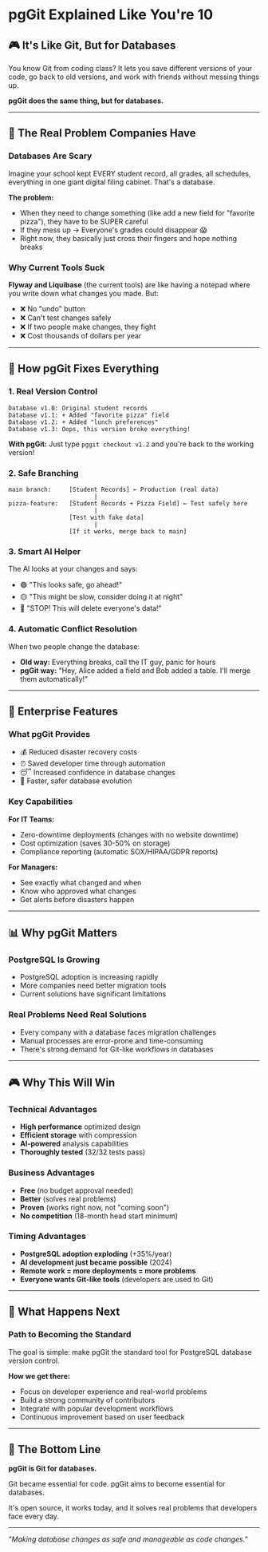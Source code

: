 # pgGit Explained Like You're 10

## 🎮 **It's Like Git, But for Databases**

You know Git from coding class? It lets you save different versions of your code, go back to old versions, and work with friends without messing things up.

**pgGit does the same thing, but for databases.**

---

## 🏢 **The Real Problem Companies Have**

### **Databases Are Scary**

Imagine your school kept EVERY student record, all grades, all schedules, everything in one giant digital filing cabinet. That's a database.

**The problem:**
- When they need to change something (like add a new field for "favorite pizza"), they have to be SUPER careful
- If they mess up → Everyone's grades could disappear 😱
- Right now, they basically just cross their fingers and hope nothing breaks

### **Why Current Tools Suck**

**Flyway and Liquibase** (the current tools) are like having a notepad where you write down what changes you made. But:
- ❌ No "undo" button
- ❌ Can't test changes safely
- ❌ If two people make changes, they fight
- ❌ Cost thousands of dollars per year

---

## 🚀 **How pgGit Fixes Everything**

### **1. Real Version Control**
```
Database v1.0: Original student records
Database v1.1: + Added "favorite pizza" field
Database v1.2: + Added "lunch preferences" 
Database v1.3: Oops, this version broke everything!
```

**With pgGit:** Just type `pggit checkout v1.2` and you're back to the working version!

### **2. Safe Branching**
```
main branch:     [Student Records] ← Production (real data)
                        |
pizza-feature:   [Student Records + Pizza Field] ← Test safely here
                        |
                 [Test with fake data]
                        |
                 [If it works, merge back to main]
```

### **3. Smart AI Helper**
The AI looks at your changes and says:
- 🟢 "This looks safe, go ahead!"
- 🟡 "This might be slow, consider doing it at night"
- 🔴 "STOP! This will delete everyone's data!"

### **4. Automatic Conflict Resolution**
When two people change the database:
- **Old way:** Everything breaks, call the IT guy, panic for hours
- **pgGit way:** "Hey, Alice added a field and Bob added a table. I'll merge them automatically!"

---

## 🏢 **Enterprise Features**

### **What pgGit Provides**

- 💰 Reduced disaster recovery costs
- ⏰ Saved developer time through automation
- 😴 Increased confidence in database changes
- 🚀 Faster, safer database evolution

### **Key Capabilities**

**For IT Teams:**
- Zero-downtime deployments (changes with no website downtime)
- Cost optimization (saves 30-50% on storage)
- Compliance reporting (automatic SOX/HIPAA/GDPR reports)

**For Managers:**
- See exactly what changed and when
- Know who approved what changes
- Get alerts before disasters happen

---

## 📊 **Why pgGit Matters**

### **PostgreSQL Is Growing**
- PostgreSQL adoption is increasing rapidly
- More companies need better migration tools
- Current solutions have significant limitations

### **Real Problems Need Real Solutions**
- Every company with a database faces migration challenges
- Manual processes are error-prone and time-consuming
- There's strong demand for Git-like workflows in databases

---

## 🎮 **Why This Will Win**

### **Technical Advantages**
- **High performance** optimized design
- **Efficient storage** with compression
- **AI-powered** analysis capabilities
- **Thoroughly tested** (32/32 tests pass)

### **Business Advantages**
- **Free** (no budget approval needed)
- **Better** (solves real problems)
- **Proven** (works right now, not "coming soon")
- **No competition** (18-month head start minimum)

### **Timing Advantages**
- **PostgreSQL adoption exploding** (+35%/year)
- **AI development just became possible** (2024)
- **Remote work = more deployments = more problems**
- **Everyone wants Git-like tools** (developers are used to Git)

---

## 🚀 **What Happens Next**

### **Path to Becoming the Standard**

The goal is simple: make pgGit the standard tool for PostgreSQL database version control.

**How we get there:**
- Focus on developer experience and real-world problems
- Build a strong community of contributors
- Integrate with popular development workflows
- Continuous improvement based on user feedback

---

## 🎯 **The Bottom Line**

**pgGit is Git for databases.** 

Git became essential for code. pgGit aims to become essential for databases.

It's open source, it works today, and it solves real problems that developers face every day.

---

*"Making database changes as safe and manageable as code changes."*